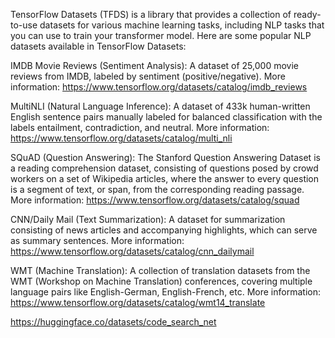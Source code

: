 TensorFlow Datasets (TFDS) is a library that provides a collection of ready-to-use datasets for various machine learning tasks, including NLP tasks that you can use to train your transformer model. Here are some popular NLP datasets available in TensorFlow Datasets:

IMDB Movie Reviews (Sentiment Analysis):
A dataset of 25,000 movie reviews from IMDB, labeled by sentiment (positive/negative). More information: https://www.tensorflow.org/datasets/catalog/imdb_reviews

MultiNLI (Natural Language Inference):
A dataset of 433k human-written English sentence pairs manually labeled for balanced classification with the labels entailment, contradiction, and neutral. More information: https://www.tensorflow.org/datasets/catalog/multi_nli

SQuAD (Question Answering):
The Stanford Question Answering Dataset is a reading comprehension dataset, consisting of questions posed by crowd workers on a set of Wikipedia articles, where the answer to every question is a segment of text, or span, from the corresponding reading passage. More information: https://www.tensorflow.org/datasets/catalog/squad

CNN/Daily Mail (Text Summarization):
A dataset for summarization consisting of news articles and accompanying highlights, which can serve as summary sentences. More information: https://www.tensorflow.org/datasets/catalog/cnn_dailymail

WMT (Machine Translation):
A collection of translation datasets from the WMT (Workshop on Machine Translation) conferences, covering multiple language pairs like English-German, English-French, etc. More information: https://www.tensorflow.org/datasets/catalog/wmt14_translate


https://huggingface.co/datasets/code_search_net
